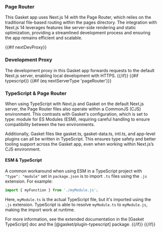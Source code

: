 ### Page Router

This Gasket app uses Next.js 14 with the Page Router, which relies on the traditional file-based routing within the pages directory. The integration with Next.js 14 leverages features like server-side rendering and static optimization, providing a streamlined development process and ensuring the app remains efficient and scalable.

{{#if nextDevProxy}}
### Development Proxy

The development proxy in this Gasket app forwards requests to the default Next.js server, enabling local development with HTTPS.
{{/if}}
{{#if typescript}}
{{#if (eq nextServerType 'pageRouter')}}
### TypeScript & Page Router

When using TypeScript with Next.js and Gasket on the default Next.js server, the Page Router files also operate within a CommonJS (CJS) environment. This contrasts with Gasket's configuration, which is set to type: module for ES Modules (ESM), requiring careful handling to ensure compatibility between the two environments.

Additionally, Gasket files like gasket.ts, gasket-data.ts, intl.ts, and app-level plugins can all be written in TypeScript. This ensures type safety and better tooling support across the Gasket app, even when working within Next.js’s CJS environment.

#### ESM & TypeScript

A common workaround when using ESM in a TypeScript project with `"type": "module"` set in `package.json` is to import `.ts` files using the `.js` extension. For example:

```ts
import { myFunction } from './myModule.js';
```

Here, `myModule.ts` is the actual TypeScript file, but it's imported using the `.js` extension. TypeScript is able to resolve `myModule.ts` to `myModule.js`, making the import work at runtime.

For more information, see the extended documentation in the [Gasket TypeScript] doc and the [@gasket/plugin-typescript] package.
{{/if}}
{{/if}}
